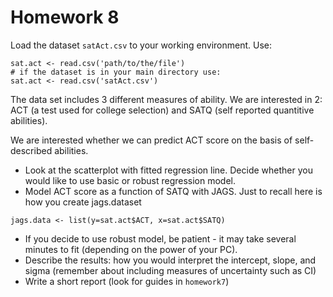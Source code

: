# Homework 8

Load the dataset `satAct.csv` to your working environment. Use:

```
sat.act <- read.csv('path/to/the/file')
# if the dataset is in your main directory use:
sat.act <- read.csv('satAct.csv')
```

The data set includes 3 different measures of ability. We are interested in 2:
ACT (a test used for college selection) and SATQ (self reported quantitive abilities).

We are interested whether we can predict ACT score on the basis of self-described abilities.

- Look at the scatterplot with fitted regression line. Decide whether you would like to use basic or robust regression model.
- Model ACT score as a function of SATQ with JAGS. Just to recall here is how you create jags.dataset

```
jags.data <- list(y=sat.act$ACT, x=sat.act$SATQ)
```

- If you decide to use robust model, be patient - it may take several minutes to fit (depending on the power of your PC).
- Describe the results: how you would interpret the intercept, slope, and sigma (remember about including measures of uncertainty such as CI)
- Write a short report (look for guides in `homework7`)
